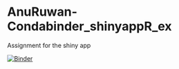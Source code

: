 # AnuRuwan-Condabinder_shinyappR_ex
Assignment for the shiny app

[![Binder](https://mybinder.org/badge_logo.svg)](https://mybinder.org/v2/gh/AnuRuwan/Condabinder_shinyappRex/HEAD)
